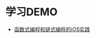 # 学习DEMO
* [函数式编程和链式编程的iOS实践](https://github.com/LvBisheng/Learn-iOS/blob/master/Demo/ChainAndFunctionalDemo/)
